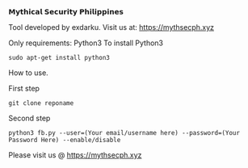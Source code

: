 𝗠𝘆𝘁𝗵𝗶𝗰𝗮𝗹 𝗦𝗲𝗰𝘂𝗿𝗶𝘁𝘆 𝗣𝗵𝗶𝗹𝗶𝗽𝗽𝗶𝗻𝗲𝘀

Tool developed by exdarku.
Visit us at: https://mythsecph.xyz

Only requirements: Python3
To install Python3
```
sudo apt-get install python3
```

How to use.

First step
```
git clone reponame
```

Second step
```
python3 fb.py --user=(Your email/username here) --password=(Your Password Here) --enable/disable
```

Please visit us @ https://mythsecph.xyz
